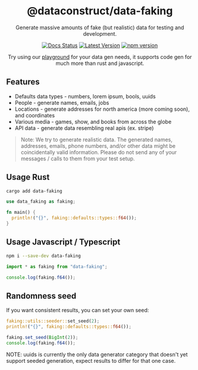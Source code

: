<div align="center">

# @dataconstruct/data-faking

Generate massive amounts of fake (but realistic) data for testing and development.

[![Docs Status](https://docs.rs/data-faking/badge.svg)](https://docs.rs/data-faking)
[![Latest Version](https://img.shields.io/crates/v/data-faking.svg)](https://crates.io/crates/data-faking)
[![npm version](https://badgen.net/npm/v/data-faking)](https://www.npmjs.com/package/data-faking)

Try using our [playground](https://www.dataconstruct.io/organizations/playground/schemas) for your data gen needs, it supports code gen for much more than rust and javascript.

</div>

## Features
* Defaults data types - numbers, lorem ipsum, bools, uuids
* People - generate names, emails, jobs
* Locations - generate addresses for north america (more coming soon), and coordinates
* Various media - games, show, and books from across the globe
* API data - generate data resembling real apis (ex. stripe)

> Note: We try to generate realistic data. The generated names, addresses, emails, phone numbers, and/or other data might be coincidentally valid information. Please do not send any of your messages / calls to them from your test setup.

## Usage Rust

```bash
cargo add data-faking
```

```rust
use data_faking as faking;

fn main() {
  println!("{}", faking::defaults::types::f64());
}
```

## Usage Javascript / Typescript

```bash
npm i --save-dev data-faking
```

```typescript
import * as faking from "data-faking";

console.log(faking.f64());
```

## Randomness seed

If you want consistent results, you can set your own seed:

```rust
faking::utils::seeder::set_seed(2);
println!("{}", faking::defaults::types::f64());
```

```typescript
faking.set_seed(BigInt(2));
console.log(faking.f64());
```

NOTE: uuids is currently the only data generator category that doesn't yet support seeded generation, expect results to differ for that one case.